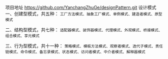 项目地址 https://github.com/YanchangZhuGe/designPattern.git
设计模式
一、创建型模式，共五种：
`工厂方法模式、抽象工厂模式、单例模式、建造者模式、原型模式`

二、结构型模式，共七种：
`适配器模式、装饰器模式、代理模式、外观模式、桥接模式、组合模式、享元模式`

三、行为型模式，共十一种：
`策略模式、模板方法模式、观察者模式、迭代子模式、责任链模式、命令模式、备忘录模式、状态模式、访问者模式、中介者模式、解释器模式`